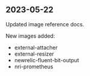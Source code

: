 ## 2023-05-22

Updated image reference docs.

New images added:

- external-attacher
- external-resizer
- newrelic-fluent-bit-output
- nri-prometheus